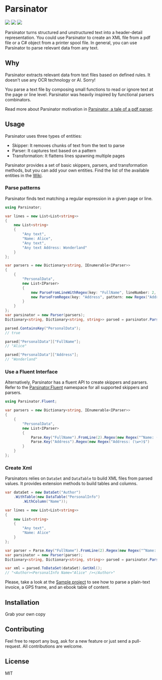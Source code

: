 # Parsinator

![](https://img.shields.io/badge/netstandard-2.0-brightgreen.svg) ![](https://github.com/canro91/Parsinator/workflows/Build/badge.svg) ![](https://img.shields.io/github/license/canro91/Parsinator)

Parsinator turns structured and unstructured text into a header-detail representation. You could use Parsinator to create an XML file from a pdf file or a C# object from a printer spool file. In general, you can use Parsinator to parse relevant data from any text.

## Why

Parsinator extracts relevant data from text files based on defined rules. It doesn't use any OCR technology or AI. Sorry!

You parse a text file by composing small functions to read or ignore text at the page or line level. Parsinator was heavily inspired by functional parsers combinators.

Read more about Parsinator motivation in [Parsinator, a tale of a pdf parser](https://canro91.github.io/2019/03/08/ATaleOfAPdfParser/).

## Usage

Parsinator uses three types of entities:

* Skipper: It removes chunks of text from the text to parse
* Parser: It captures text based on a pattern
* Transformation: It flattens lines spawning multiple pages

Parsinator provides a set of basic skippers, parsers, and transformation methods, but you can add your own entities. Find the list of the available entities in the [Wiki](https://github.com/canro91/Parsinator/wiki).

### Parse patterns

Parsinator finds text matching a regular expression in a given page or line.

```csharp
using Parsinator;

var lines = new List<List<string>>
{
    new List<string>
    {
        "Any text",
        "Name: Alice",
        "Any text",
        "Any text Address: Wonderland"
    }
};

var parsers = new Dictionary<string, IEnumerable<IParser>>
{
    {
        "PersonalData",
        new List<IParser>
        {
            new ParseFromLineWithRegex(key: "FullName", lineNumber: 2, pattern: new Regex("^Name: (\w+)$")),
            new ParseFromRegex(key: "Address", pattern: new Regex("Address: (\w+)$")
        }
    }
};
var parsinator = new Parser(parsers);
Dictionary<string, Dictionary<string, string>> parsed = parsinator.Parse(lines);

parsed.ContainsKey("PersonalData");
// true

parsed["PersonalData"]["FullName"];
// "Alice"

parsed["PersonalData"]["Address"];
// "Wonderland"
```

### Use a Fluent Interface

Alternatively, Parsinator has a fluent API to create skippers and parsers. Refer to the [Parsinator.Fluent](https://github.com/canro91/Parsinator/tree/master/Parsinator/Fluent) namespace for all supported skippers and parsers.

```csharp
using Parsinator.Fluent;

var parsers = new Dictionary<string, IEnumerable<IParser>>
{
    {
        "PersonalData",
        new List<IParser>
        {
            Parse.Key("FullName").FromLine(2).Regex(new Regex("^Name: (\w+)$")),
            Parse.Key("Address").Regex(new Regex("Address: (\w+)$")
        }
    }
};
```

### Create Xml

Parsinators relies on `DataSet` and `DataTable` to build XML files from parsed values. It provides extension methods to build tables and columns.

```csharp
var dataSet = new DataSet("Author")
    .WithTable(new DataTable("PersonalInfo")
        .WithColumn("Name"));

var lines = new List<List<string>>
{
    new List<string>
    {
        "Any text",
        "Name: Alice"
    }
};

var parser = Parse.Key("FullName").FromLine(2).Regex(new Regex("^Name: (\w+)$"));
var parsinator = new Parser(parser);
Dictionary<string, Dictionary<string, string>> parsed = parsinator.Parse(lines);

var xml = parsed.ToDataSet(dataSet).GetXml();
// "<Author><PersonalInfo Name="Alice" /></Author>"
```

Please, take a look at the [Sample project](https://github.com/canro91/Parsinator/tree/master/Parsinator.Sample) to see how to parse a plain-text invoice, a GPS frame, and an ebook table of content.

## Installation

Grab your own copy

## Contributing

Feel free to report any bug, ask for a new feature or just send a pull-request. All contributions are welcome.
	
## License

MIT
